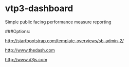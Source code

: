vtp3-dashboard
==============

Simple public facing performance measure reporting

###Options:

http://startbootstrap.com/template-overviews/sb-admin-2/

http://www.thedash.com

http://www.d3js.com
